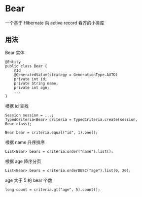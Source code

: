 # Bear #

一个基于 Hibernate 向 active record 看齐的小类库

## 用法 ##

Bear 实体

    @Entity
    public class Bear {
        @Id
        @GeneratedValue(strategy = GenerationType.AUTO)
        private int id;
        private String name;
        private int age;
        ...
    }

根据 id 查找

    Session session = ...;
    TypedCriteria<Bear> criteria = TypedCriteria.create(session, Bear.class);

    Bear bear = criteria.equal("id", 1).one();

根据 name 升序排序

    List<Bear> bears = criteria.order("name").list();

根据 age 降序分页

    List<Bear> bears = criteria.orderDESC("age").list(0, 20);

age 大于 5 的 bear 个数

    long count = criteria.gt("age", 5).count();

